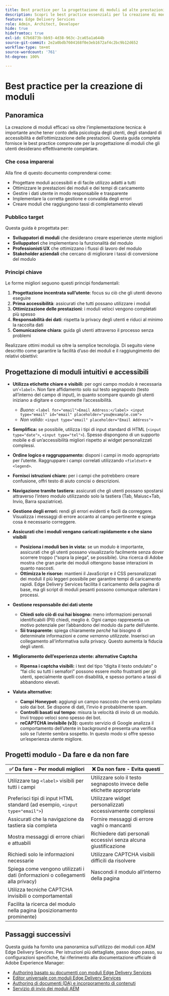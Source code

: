 ```yaml
---
title: Best practice per la progettazione di moduli ad alte prestazioni
description: Scopri le best practice essenziali per la creazione di moduli intuitivi, accessibili e dalle prestazioni elevate tramite AEM Forms. Migliora la qualità dei dati, l’esperienza utente e i tassi di successo degli invii.
feature: Edge Delivery Services
role: Admin, Architect, Developer
hide: true
hidefromtoc: true
exl-id: 67b6873b-bb93-4d38-963c-2ca65a1a644b
source-git-commit: 2e2a0bdb7604168f0e3eb1672af4c2bc9b12d652
workflow-type: tm+mt
source-wordcount: '761'
ht-degree: 100%

---
```


# Best practice per la creazione di moduli

## Panoramica

La creazione di moduli efficaci va oltre l’implementazione tecnica: è importante anche tener conto della psicologia degli utenti, degli standard di accessibilità e dell’ottimizzazione delle prestazioni. Questa guida completa fornisce le best practice comprovate per la progettazione di moduli che gli utenti desiderano effettivamente completare.

### Che cosa imparerai

Alla fine di questo documento comprenderai come:

- Progettare moduli accessibili e di facile utilizzo adatti a tutti
- Ottimizzare le prestazioni dei moduli e dei tempi di caricamento
- Gestire i dati utente in modo responsabile e trasparente
- Implementare la corretta gestione e convalida degli errori
- Creare moduli che raggiungono tassi di completamento elevati

### Pubblico target

Questa guida è progettata per:

- **Sviluppatori di moduli** che desiderano creare esperienze utente migliori
- **Sviluppatori** che implementano la funzionalità del modulo
- **Professionisti UX** che ottimizzano i flussi di lavoro del modulo
- **Stakeholder aziendali** che cercano di migliorare i tassi di conversione del modulo

### Principi chiave

Le forme migliori seguono questi principi fondamentali:

1. **Progettazione incentrata sull’utente**: focus su ciò che gli utenti devono eseguire
2. **Prima accessibilità**: assicurati che tutti possano utilizzare i moduli
3. **Ottimizzazione delle prestazioni**: i moduli veloci vengono completati più spesso
4. **Responsabilità dei dati**: rispetta la privacy degli utenti e riduci al minimo la raccolta dati
5. **Comunicazione chiara**: guida gli utenti attraverso il processo senza problemi

Realizzare ottimi moduli va oltre la semplice tecnologia. Di seguito viene descritto come garantire la facilità d’uso dei moduli e il raggiungimento dei relativi obiettivi:

## Progettazione di moduli intuitivi e accessibili

- **Utilizza etichette chiare e visibili:** per ogni campo modulo è necessaria un’`<label>`. Non fare affidamento solo sul testo segnaposto (testo all’interno del campo di input), in quanto scompare quando gli utenti iniziano a digitare e compromette l’accessibilità.
   - *Buono:* `<label for="email">Email Address:</label> <input type="email" id="email" placeholder="you@example.com">`
   - *Non valido:* `<input type="email" placeholder="Email Address">`
- **Semplifica:** se possibile, utilizza i tipi di input standard di HTML (`<input type="date">`, `<input type="tel">`). Spesso dispongono di un supporto mobile e di un’accessibilità migliori rispetto ai widget personalizzati complessi.
- **Ordine logico e raggruppamento:** disponi i campi in modo appropriato per l’utente. Raggruppare i campi correlati utilizzando `<fieldset>` e `<legend>`.
- **Fornisci istruzioni chiare:** per i campi che potrebbero creare confusione, offri testo di aiuto concisi o descrizioni.
- **Navigazione tramite tastiera:** assicurati che gli utenti possano spostarsi attraverso l’intero modulo utilizzando solo la tastiera (Tab, Maiusc+Tab, Invio, Barra spaziatrice).
- **Gestione degli errori:** rendi gli errori evidenti e facili da correggere. Visualizza i messaggi di errore accanto al campo pertinente e spiega cosa è necessario correggere.

- **Assicurati che i moduli vengano caricati rapidamente e che siano visibili**

   - **Posiziona i moduli ben in vista:** se un modulo è importante, assicurati che gli utenti possano visualizzarlo facilmente senza dover scorrere troppo (“sopra la piega”, se possibile). Una ricerca di Adobe mostra che gran parte dei moduli ottengono basse interazioni in quanto nascosti.
   - **Ottimizza le risorse:** mantieni il JavaScript e il CSS personalizzati dei moduli il più leggeri possibile per garantire tempi di caricamento rapidi. Edge Delivery Services facilita il caricamento della pagina di base, ma gli script di moduli pesanti possono comunque rallentare i processi.

- **Gestione responsabile dei dati utente**
   - **Chiedi solo ciò di cui hai bisogno:** meno informazioni personali identificabili (PII) chiedi, meglio è. Ogni campo rappresenta un motivo potenziale per l’abbandono del modulo da parte dell’utente.
   - **Sii trasparente:** spiega chiaramente *perché* hai bisogno di determinate informazioni e *come verranno utilizzate*. Inserisci un collegamento all’informativa sulla privacy. Questo aumenta la fiducia degli utenti.

- **Miglioramento dell’esperienza utente: alternative Captcha**

   - **Ripensa i captcha visibili:** i test del tipo “digita il testo ondulato” o “fai clic su tutti i semafori” possono essere molto frustranti per gli utenti, specialmente quelli con disabilità, e spesso portano a tassi di abbandono elevati.

- **Valuta alternative:**
   - **Campi Honeypot:** aggiungi un campo nascosto che verrà compilato solo dai bot. Se dispone di dati, l’invio è probabilmente spam.
   - **Controlli basati sul tempo:** misura la velocità di invio di un modulo. Invii troppo veloci sono spesso dei bot.
   - **reCAPTCHA invisibile (v3):** questo servizio di Google analizza il comportamento dell’utente in background e presenta una verifica solo se l’utente sembra sospetto. In questo modo si offre spesso un’esperienza utente migliore.

## Progetti modulo - Da fare e da non fare

| ✅ Da fare - Per moduli migliori | ❌ Da non fare - Evita questi |
|----------------------------------------------------------------------|------------------------------------------------------------------|
| Utilizzare tag `<label>` visibili per tutti i campi | Utilizzare solo il testo segnaposto invece delle etichette appropriate |
| Preferisci tipi di input HTML standard (ad esempio, `<input type="email">`) | Utilizzare widget personalizzati eccessivamente complessi |
| Assicurati che la navigazione da tastiera sia completa | Fornire messaggi di errore vaghi o mancanti |
| Mostra messaggi di errore chiari e attuabili | Richiedere dati personali eccessivi senza alcuna giustificazione |
| Richiedi solo le informazioni necessarie | Utilizzare CAPTCHA visibili difficili da risolvere |
| Spiega come vengono utilizzati i dati (informazioni o collegamenti alla privacy) | Nascondi il modulo all’interno della pagina |
| Utilizza tecniche CAPTCHA invisibili o comportamentali |                                                                  |
| Facilita la ricerca del modulo nella pagina (posizionamento prominente) |                                                                  |


## Passaggi successivi

Questa guida ha fornito una panoramica sull’utilizzo dei moduli con AEM Edge Delivery Services. Per istruzioni più dettagliate, passo dopo passo, su configurazioni specifiche, fai riferimento alla documentazione ufficiale di Adobe Experience Manager:

- [Authoring basato su documenti con moduli Edge Delivery Services](/help/edge/docs/forms/tutorial.md)
- [Editor universale con moduli Edge Delivery Services](/help/edge/docs/forms/universal-editor/overview-universal-editor-for-edge-delivery-services-for-forms.md)
- [Authoring di documenti (DA) e incorporamento di contenuti](https://www.aem.live/developer/da-tutorial)
- [Servizio di invio dei moduli AEM](/help/edge/docs/forms/configure-submission-action-for-eds-forms.md)
